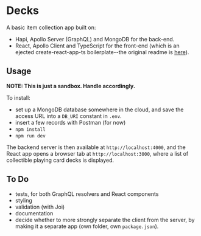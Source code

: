 # Decks
A basic item collection app built on:
- Hapi, Apollo Server (GraphQL) and MongoDB for the back-end.
- React, Apollo Client and TypeScript for the front-end (which is an ejected create-react-app-ts boilerplate--the original readme is [here](CRAT_README.md)).

## Usage
**NOTE: This is just a sandbox. Handle accordingly.**

To install:
- set up a MongoDB database somewhere in the cloud, and save the access URL into a `DB_URI` constant in `.env`.
- insert a few records with Postman (for now)
- `npm install`
- `npm run dev`

The backend server is then available at `http://localhost:4000`, and the React app opens a browser tab at `http://localhost:3000`, where a list of collectible playing card decks is displayed.

## To Do
- tests, for both GraphQL resolvers and React components
- styling
- validation (with Joi)
- documentation
- decide whether to more strongly separate the client from the server, by making it  a separate app (own folder, own `package.json`).

